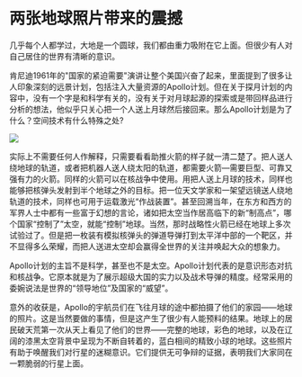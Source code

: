 # 两张地球照片带来的震撼

几乎每个人都学过，大地是一个圆球，我们都由重力吸附在它上面。但很少有人对自己居住的世界有清晰的意识。

肯尼迪1961年的"国家的紧迫需要"演讲让整个美国兴奋了起来，里面提到了很多让人印象深刻的远景计划，包括注入大量资源的Apollo计划。但在关于探月计划的内容中，没有一个字是和科学有关的，没有关于对月球起源的探索或是带回样品进行分析的想法，他似乎只关心把一个人送上月球然后接回来。那么Apollo计划是为了什么？空间技术有什么特殊之处?

![](https://upload.wikimedia.org/wikipedia/commons/e/e7/Apollo_4_liftoff_-_GPN-2006-000038.jpg)

实际上不需要任何人作解释，只需要看看助推火箭的样子就一清二楚了。把人送人绕地球的轨道，或者把机器人送人绕太阳的轨道，都需要火箭—需要巨型、可靠又强有力的火箭。同样的火箭可以在核战争中使用。用把人送上月球的技术，同样也能够把核弹头发射到半个地球之外的目标。把一位天文学家和一架望远镜送人绕地轨道的技术，同样也可用于运载激光“作战装置”。甚至回溯当年，在东方和西方的军界人士中都有一些富于幻想的言论，诸如把太空当作居高临下的新“制高点”，哪个国家“控制了”太空，就能“控制”地球。当然，那时战略性火箭已经在地球上多次试验过了。但是把一枚装有模拟核弹头的弹道导弹打到太平洋中部的一个靶区，并不显得多么荣耀，而把人送进太空却会赢得全世界的关注并唤起大众的想象力。

Apollo计划的主旨不是科学，甚至也不是太空。Apollo计划代表的是意识形态对抗和核战争。它原本就是为了展示超级大国的实力以及战术导弹的精度。经常采用的委婉说法是世界的“领导地位”及国家的“威望”。

意外的收获是，Apollo的宇航员们在飞往月球的途中都拍摄了他们的家园——地球的照片。这是当然要做的事情，但是这产生了很少有人能预料的结果。地球上的居民破天荒第一次从天上看见了他们的世界——完整的地球，彩色的地球，以及在辽阔的漆黑太空背景中呈现为不断自转着的，蓝白相间的精致小球的地球。这些照片有助于唤醒我们对行星的迷糊意识。它们提供无可争辩的证据，表明我们大家同在一颗脆弱的行星上面。

